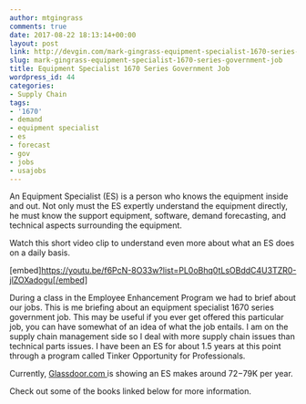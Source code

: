 ```yaml
---
author: mtgingrass
comments: true
date: 2017-08-22 18:13:14+00:00
layout: post
link: http://devgin.com/mark-gingrass-equipment-specialist-1670-series-government-job/
slug: mark-gingrass-equipment-specialist-1670-series-government-job
title: Equipment Specialist 1670 Series Government Job
wordpress_id: 44
categories:
- Supply Chain
tags:
- '1670'
- demand
- equipment specialist
- es
- forecast
- gov
- jobs
- usajobs
---
```


An Equipment Specialist (ES) is a person who knows the equipment inside and out. Not only must the ES expertly understand the equipment directly, he must know the support equipment, software, demand forecasting, and technical aspects surrounding the equipment.

Watch this short video clip to understand even more about what an ES does on a daily basis.

[embed]https://youtu.be/f6PcN-8O33w?list=PL0oBhq0tLsOBddC4U3TZR0-jlZOXadogu[/embed]

During a class in the Employee Enhancement Program we had to brief about our jobs. This is me briefing about an equipment specialist 1670 series government job. This may be useful if you ever get offered this particular job, you can have somewhat of an idea of what the job entails. I am on the supply chain management side so I deal with more supply chain issues than technical parts issues. I have been an ES for about 1.5 years at this point through a program called Tinker Opportunity for Professionals.



Currently, <a href="https://www.glassdoor.com/Salaries/equipment-specialist-electronic-gs-1670-12-salary-SRCH_KO0,42.htm">Glassdoor.com </a> is showing an ES makes around $72-$79K per year.

Check out some of the books linked below for more information.









